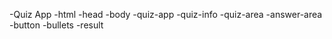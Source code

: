 -Quiz App
-html
    -head
    -body
        -quiz-app
            -quiz-info
            -quiz-area
            -answer-area
            -button
            -bullets
            -result
            


